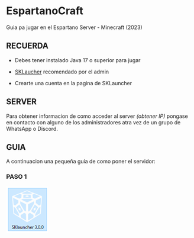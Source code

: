 # EspartanoCraft
Guia pa jugar en el Espartano Server - Minecraft (2023)

## RECUERDA
- Debes tener instalado Java 17 o superior para jugar

- [SKLaucher] recomendado por el admin

- Crearte una cuenta en la pagina de SKLauncher

## SERVER
Para obtener informacion de como acceder al server _(obtener IP)_ pongase en contacto con alguno de los administradores atra vez de un grupo de WhatsApp o Discord.

## GUIA
A continuacion una pequeña guia de como poner el servidor:

### PASO 1
![Texto aquí](https://github.com/SebasWolf214/EspartanoCraft/blob/main/assets/01.png)



[SKLaucher]:https://skmedix.pl/downloads

